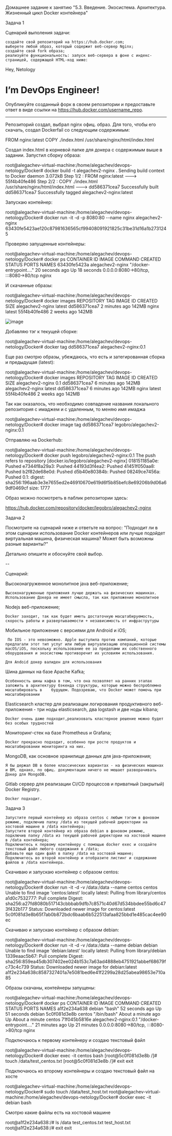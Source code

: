 Домашнее задание к занятию "5.3. Введение. Экосистема. Архитектура. Жизненный цикл Docker контейнера"

Задача 1

Сценарий выполения задачи:

    создайте свой репозиторий на https://hub.docker.com;
    выберете любой образ, который содержит веб-сервер Nginx;
    создайте свой fork образа;
    реализуйте функциональность: запуск веб-сервера в фоне с индекс-страницей, содержащей HTML-код ниже:

<html>
<head>
Hey, Netology
</head>
<body>
<h1>I’m DevOps Engineer!</h1>
</body>
</html>


Опубликуйте созданный форк в своем репозитории и предоставьте ответ в виде ссылки на https://hub.docker.com/username_repo.

---------------------------------------------------------------------------

Репозиторий создал, выбрал nginx офиц. образ. Для того, чтобы его скачать, создал Dockerfail со следующим содержимым:

FROM nginx:latest
COPY ./index.html /usr/share/nginx/html/index.html

Создал index.html в корневой папке для докера с содержимым выше в задании.
Запустил сборку образа:

root@alegachev-virtual-machine:/home/alegachev/devops-netology/Docker# docker build -t alegachev2-nginx .
Sending build context to Docker daemon  3.072kB
Step 1/2 : FROM nginx:latest
 ---> 55f4b40fe486
Step 2/2 : COPY ./index.html /usr/share/nginx/html/index.html
 ---> dd586371cea7
Successfully built dd586371cea7
Successfully tagged alegachev2-nginx:latest

Запускаю контейнер:

root@alegachev-virtual-machine:/home/alegachev/devops-netology/Docker# docker run -it -d -p 8080:80 --name nginx alegachev2-nginx
63430fe5423ae120c87981636565cf99408091921825c31be31d16a1b2731245

Проверяю запущенные контейнеры:

root@alegachev-virtual-machine:/home/alegachev/devops-netology/Docker# docker ps
CONTAINER ID   IMAGE              COMMAND                  CREATED          STATUS          PORTS                                   NAMES
63430fe5423a   alegachev2-nginx   "/docker-entrypoint.…"   20 seconds ago   Up 18 seconds   0.0.0.0:8080->80/tcp, :::8080->80/tcp   nginx

И скачанные образы:

root@alegachev-virtual-machine:/home/alegachev/devops-netology/Docker# docker images
REPOSITORY         TAG       IMAGE ID       CREATED         SIZE
alegachev2-nginx   latest    dd586371cea7   2 minutes ago   142MB
nginx              latest    55f4b40fe486   2 weeks ago     142MB

![image](https://user-images.githubusercontent.com/102428034/178475686-22ec7ecb-7c12-4a26-b2cb-527fc6e3480c.png)

Добавляю тэг к текущей сборке:

root@alegachev-virtual-machine:/home/alegachev/devops-netology/Docker# docker tag dd586371cea7 alegachev2-nginx:0.1

Еще раз смотрю образы, убеждаюсь, что есть и затегированная сборка и предыдущая (latest):

root@alegachev-virtual-machine:/home/alegachev/devops-netology/Docker# docker images
REPOSITORY         TAG       IMAGE ID       CREATED         SIZE
alegachev2-nginx   0.1       dd586371cea7   6 minutes ago   142MB
alegachev2-nginx   latest    dd586371cea7   6 minutes ago   142MB
nginx              latest    55f4b40fe486   2 weeks ago     142MB

Так как оказалось, что необходимо совпадение названия локального репозитория с имаджем и с удаленным, то меняю имя имаджа

root@alegachev-virtual-machine:/home/alegachev/devops-netology/Docker# docker image tag dd586371cea7 legobro/alegachev2-nginx:0.1

Отправляю на Dockerhub:

root@alegachev-virtual-machine:/home/alegachev/devops-netology/Docker# docker push legobro/alegachev2-nginx:0.1
The push refers to repository [docker.io/legobro/alegachev2-nginx]
018151185a0e: Pushed 
e7344f8a29a3: Pushed 
44193d3f4ea2: Pushed 
41451f050aa8: Pushed 
b2f82de68e0d: Pushed 
d5b40e80384b: Pushed 
08249ce7456a: Pushed 
0.1: digest: sha256:196aab3e3e7655ed2e46910670e619d6f5b85befc8e69206b9d06a69df0469cf size: 1777

Образ можно посмотреть в паблик репозитории здесь:

https://hub.docker.com/repository/docker/legobro/alegachev2-nginx


Задача 2

Посмотрите на сценарий ниже и ответьте на вопрос: "Подходит ли в этом сценарии использование Docker контейнеров или лучше подойдет виртуальная машина, физическая машина? Может быть возможны разные варианты?"

Детально опишите и обоснуйте свой выбор.

--

Сценарий:

Высоконагруженное монолитное java веб-приложение;

    Высоконагруженные приложения лучше держать на физических машинках. Использование Докера не имеет смысла, так как приложение монолитное

Nodejs веб-приложение;
    
    Docker заходит, так как будет иметь достаточную масштабируемость, скорость работы и развертываемости + независимость от инфраструтуры


Мобильное приложение c версиями для Android и iOS;

     По IOS - это невозможно. Apple выступила против компаний, которые предлагали этот тип услуг или любую виртуализацию операционной системы macOS/iOS, поскольку использование ее за пределами их собственного оборудования и экосистемы противоречит их условиям использования.

    Для Andoid докер валиден для использования

Шина данных на базе Apache Kafka;

    Особенность шины кафка в том, что она позволяет на ранних этапах заложить в архитектуру бэкенда структуры, которые можно беспроблемно масштабировать в    будущем. Подозреваю, что Docker может помочь при масштабировании

Elasticsearch кластер для реализации логирования продуктивного веб-приложения - три ноды elasticsearch, два logstash и две ноды kibana;
 
    Docker очень даже подходит,реализовать кластерное решение можно будет без особых трудностей

Мониторинг-стек на базе Prometheus и Grafana;

    Docker прекрасно подходит, особенно при росте продуктов и масштабировании мониторинга на них.

MongoDB, как основное хранилище данных для java-приложения;

    Я бы держал DB в более классических вариантах - на физических машинах и ВМ, однако, по офиц. документации ничего не мешает разворачивать Докер для MongoDB.

Gitlab сервер для реализации CI/CD процессов и приватный (закрытый) Docker Registry.

    Docker подходит.



Задача 3

    Запустите первый контейнер из образа centos c любым тэгом в фоновом режиме, подключив папку /data из текущей рабочей директории на хостовой машине в /data контейнера;
    Запустите второй контейнер из образа debian в фоновом режиме, подключив папку /data из текущей рабочей директории на хостовой машине в /data контейнера;
    Подключитесь к первому контейнеру с помощью docker exec и создайте текстовый файл любого содержания в /data;
    Добавьте еще один файл в папку /data на хостовой машине;
    Подключитесь во второй контейнер и отобразите листинг и содержание файлов в /data контейнера.


Скачиваю и запускаю контейнер с образом centos: 

root@alegachev-virtual-machine:/home/alegachev/devops-netology/Docker# docker run -it -d -v /data:/data --name centos centos
Unable to find image 'centos:latest' locally
latest: Pulling from library/centos
a1d0c7532777: Pull complete 
Digest: sha256:a27fd8080b517143cbbbab9dfb7c8571c40d67d534bbdee55bd6c473f432b177
Status: Downloaded newer image for centos:latest
5c0f081d3e8b65f7ab0b872bdc6baab6b522513afaa825bbd1e485cac4ee90ec

Скачиваю и запускаю контейнер с образом debian:

root@alegachev-virtual-machine:/home/alegachev/devops-netology/Docker# docker run -it -d -v /data:/data --name debian debian
Unable to find image 'debian:latest' locally
latest: Pulling from library/debian
1339eaac5b67: Pull complete 
Digest: sha256:859ea45db307402ee024b153c7a63ad4888eb4751921abbef68679fc73c4c739
Status: Downloaded newer image for debian:latest
a1f2e234a638c8587327401a7e5081bed6e41f2299a28d25abea98653e710a85

Образы скачаны, контейнеры запущены:

root@alegachev-virtual-machine:/home/alegachev/devops-netology/Docker# docker ps
CONTAINER ID   IMAGE                  COMMAND                  CREATED              STATUS              PORTS                                   NAMES
a1f2e234a638   debian                 "bash"                   52 seconds ago       Up 51 seconds                                               debian
5c0f081d3e8b   centos                 "/bin/bash"              About a minute ago   Up About a minute                                           centos
71f045b5816e   alegachev2-nginx:0.1   "/docker-entrypoint.…"   21 minutes ago       Up 21 minutes       0.0.0.0:8080->80/tcp, :::8080->80/tcp   nginx

Подключаюсь к первому контейнеру и создаю текстовый файл

root@alegachev-virtual-machine:/home/alegachev/devops-netology/Docker# docker exec -it centos bash
[root@5c0f081d3e8b /]# touch /data/test_centos.txt
[root@5c0f081d3e8b /]# exit
exit

Подключаюсь ко второму контейнеры и создаю текстовый файл на хосте

root@alegachev-virtual-machine:/home/alegachev/devops-netology/Docker# sudo touch /data/test_host.txt
root@alegachev-virtual-machine:/home/alegachev/devops-netology/Docker#  docker exec -it debian bash

Смотрю какие файлы есть на хостовой машине

root@a1f2e234a638:/# ls /data
test_centos.txt  test_host.txt
root@a1f2e234a638:/# exit
exit





